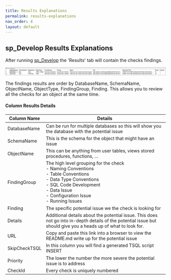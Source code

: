 ```yaml
---
title: Results Explanations
permalink: results-explanations
nav_order: 4
layout: default
---
```


## sp_Develop Results Explanations

After running [sp_Develop](https://raw.githubusercontent.com/EmergentSoftware/SQL-Server-Assess/master/sp_Develop.sql) the 'Results' tab will contain the checks findings.

![sp_Develop Results](/images/sp_Develop_Results.png)

The findings results are order by DatabaseName, SchemaName, ObjectName, ObjectType, FindingGroup, Finding. This allows you to review all the checks for an object at the same time.

#### Column Results Details

|Column Name|Details|
|--|--|
|DatabaseName|Can be run for multiple databases so this will show you the database with the potential issue|
|SchemaName|This is the schema for the object that might have an issue|
|ObjectName|This can be anything from user tables, views stored procedures, functions, …|
|FindingGroup|The high level grouping for the check<br/> - Naming Conventions<br/>- Table Conventions<br/>- Data Type Conventions<br/>- SQL Code Development<br/>- Data Issue<br/>- Configuration Issue<br/>- Running Issues|
|Finding|The specific potential issue we the check is looking for|
|Details|Additional details about the potential issue. This does not go into in-depth details of the potential issue but should give you a heads up of what to look for.|
|URL|Copy and paste this link into a browser to view the README.md write up for the potential issue|
|SkipCheckTSQL|In this column you will find a generated TSQL script INSERT |
|Priority|The lower the number the more severe the potential issue is to address|
|CheckId|Every check is uniquely numbered|

